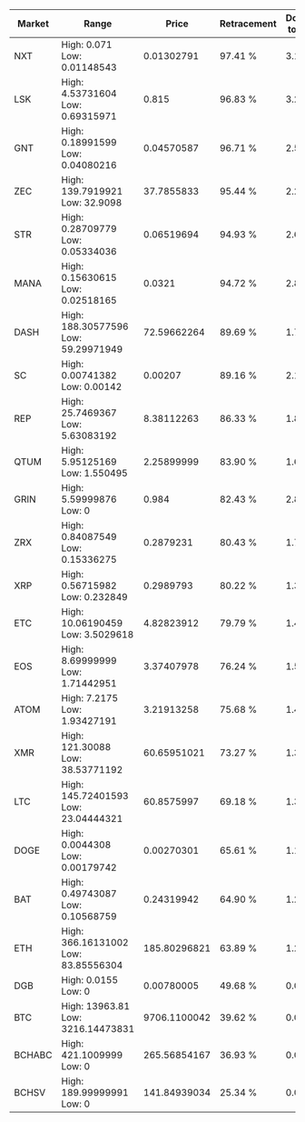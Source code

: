 | Market | Range | Price| Retracement | Doubles to 50% |
| --- | --- | --- | --- | --- |
| NXT | High: 0.071<br />Low: 0.01148543 | 0.01302791 | 97.41 % | 3.17 |
| LSK | High: 4.53731604<br />Low: 0.69315971 | 0.815 | 96.83 % | 3.21 |
| GNT | High: 0.18991599<br />Low: 0.04080216 | 0.04570587 | 96.71 % | 2.52 |
| ZEC | High: 139.7919921<br />Low: 32.9098 | 37.7855833 | 95.44 % | 2.29 |
| STR | High: 0.28709779<br />Low: 0.05334036 | 0.06519694 | 94.93 % | 2.61 |
| MANA | High: 0.15630615<br />Low: 0.02518165 | 0.0321 | 94.72 % | 2.83 |
| DASH | High: 188.30577596<br />Low: 59.29971949 | 72.59662264 | 89.69 % | 1.71 |
| SC | High: 0.00741382<br />Low: 0.00142 | 0.00207 | 89.16 % | 2.13 |
| REP | High: 25.7469367<br />Low: 5.63083192 | 8.38112263 | 86.33 % | 1.87 |
| QTUM | High: 5.95125169<br />Low: 1.550495 | 2.25899999 | 83.90 % | 1.66 |
| GRIN | High: 5.59999876<br />Low: 0 | 0.984 | 82.43 % | 2.85 |
| ZRX | High: 0.84087549<br />Low: 0.15336275 | 0.2879231 | 80.43 % | 1.73 |
| XRP | High: 0.56715982<br />Low: 0.232849 | 0.2989793 | 80.22 % | 1.34 |
| ETC | High: 10.06190459<br />Low: 3.5029618 | 4.82823912 | 79.79 % | 1.40 |
| EOS | High: 8.69999999<br />Low: 1.71442951 | 3.37407978 | 76.24 % | 1.54 |
| ATOM | High: 7.2175<br />Low: 1.93427191 | 3.21913258 | 75.68 % | 1.42 |
| XMR | High: 121.30088<br />Low: 38.53771192 | 60.65951021 | 73.27 % | 1.32 |
| LTC | High: 145.72401593<br />Low: 23.04444321 | 60.8575997 | 69.18 % | 1.39 |
| DOGE | High: 0.0044308<br />Low: 0.00179742 | 0.00270301 | 65.61 % | 1.15 |
| BAT | High: 0.49743087<br />Low: 0.10568759 | 0.24319942 | 64.90 % | 1.24 |
| ETH | High: 366.16131002<br />Low: 83.85556304 | 185.80296821 | 63.89 % | 1.21 |
| DGB | High: 0.0155<br />Low: 0 | 0.00780005 | 49.68 % | 0.00 |
| BTC | High: 13963.81<br />Low: 3216.14473831 | 9706.1100042 | 39.62 % | 0.00 |
| BCHABC | High: 421.1009999<br />Low: 0 | 265.56854167 | 36.93 % | 0.00 |
| BCHSV | High: 189.99999991<br />Low: 0 | 141.84939034 | 25.34 % | 0.00 |
